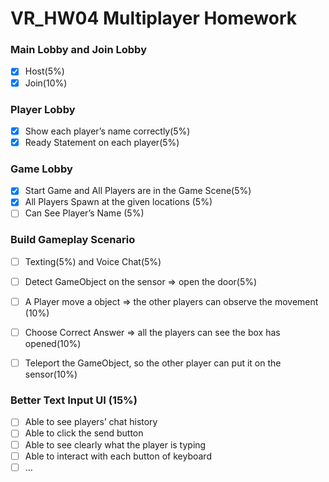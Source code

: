 # VR_HW04 Multiplayer Homework
 
### Main Lobby and Join Lobby
- [x]  Host(5%)
- [x]  Join(10%)

### Player Lobby
- [x]  Show each player’s name correctly(5%)
- [x]  Ready Statement on each player(5%)

### Game Lobby
- [x]  Start Game and All Players are in the Game Scene(5%)
- [x]  All Players Spawn at the given locations (5%)
- [ ]  Can See Player’s Name (5%)

### Build Gameplay Scenario
- [ ]  Texting(5%) and Voice Chat(5%)
- [ ]  Detect GameObject on the sensor => open the door(5%)
- [ ]  A Player move a object => the other players can observe the movement (10%)
- [ ]  Choose Correct Answer => all the players can see the box has opened(10%)
- [ ]  Teleport the GameObject, so the other player can put it on the sensor(10%)


### Better Text Input UI (15%)
- [ ]  Able to see players’ chat history
- [ ]  Able to click the send button
- [ ]  Able to see clearly what the player is typing
- [ ]  Able to interact with each button of keyboard
- [ ]  …
